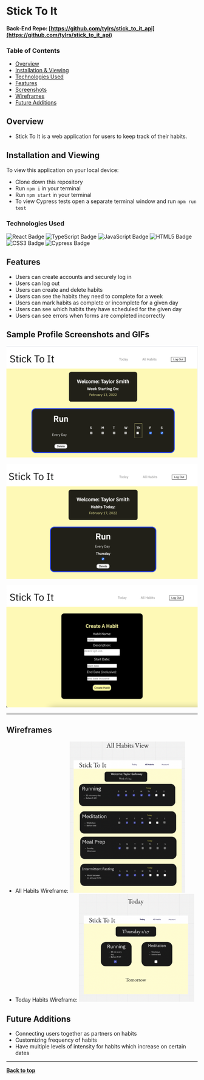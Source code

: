 # Stick To It

#### Back-End Repo: [https://github.com/tylrs/stick_to_it_api](https://github.com/tylrs/stick_to_it_api)

### Table of Contents

- [Overview](#overview)
- [Installation & Viewing](#installation-and-viewing)
- [Technologies Used](#technologies-used)
- [Features](#features)
- [Screenshots](#screenshots-and-gifs)
- [Wireframes](#wireframes)
- [Future Additions](#future-additions)

## Overview

- Stick To It is a web application for users to keep track of their habits.

## Installation and Viewing

To view this application on your local device:

- Clone down this repository
- Run `npm i` in your terminal
- Run `npm start` in your terminal
- To view Cypress tests open a separate terminal window and run `npm run test`

### Technologies Used

<p text-align="center"> 
    <img alt="React Badge" src="https://img.shields.io/badge/React-61DAFB?logo=react&logoColor=000&style=flat-square)" />
    <img alt="TypeScript Badge" src="https://shields.io/badge/TypeScript-3178C6?logo=TypeScript&logoColor=FFF&style=flat-square" />
    <img alt="JavaScript Badge" src="https://img.shields.io/badge/JavaScript-F7DF1E?logo=javascript&logoColor=000&style=flat-square" />
    <img alt="HTML5 Badge" src="https://img.shields.io/badge/HTML5-E34F26?logo=html5&logoColor=fff&style=flat-square" />
    <img alt="CSS3 Badge" src="https://img.shields.io/badge/CSS3-1572B6?logo=css3&logoColor=fff&style=flat-square" />
    <img alt="Cypress Badge" src="https://img.shields.io/badge/Cypress-17202C?logo=cypress&logoColor=fff&style=flat-square" />
</p>

## Features

- Users can create accounts and securely log in
- Users can log out
- Users can create and delete habits
- Users can see the habits they need to complete for a week
- Users can mark habits as complete or incomplete for a given day
- Users can see which habits they have scheduled for the given day
- Users can see errors when forms are completed incorrectly

## Sample Profile Screenshots and GIFs

![Weekly Habits View](src/assets/all-habits-screenshot.png)

![Today Habits View](src/assets/today-habits-screenshot.png)

![Creating a Habit](src/assets/create-habit-screenshot.png)

---

## Wireframes

- All Habits Wireframe:
  <img width="304" alt="" src="src/assets/all-habits-wireframe.png">
- Today Habits Wireframe:
  <img width="304" alt="" src="src/assets/today-wireframe.png">

## Future Additions

- Connecting users together as partners on habits
- Customizing frequency of habits
- Have multiple levels of intensity for habits which increase on certain dates

---

**[Back to top](#table-of-contents)**
